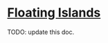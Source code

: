 # [Floating Islands](https://www.mousehuntgame.com/preferences.php?tab=mousehunt-improved-settings#mousehunt-improved-settings-location-hud)

TODO: update this doc.
